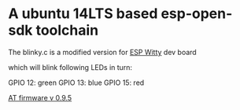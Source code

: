 # A ubuntu 14LTS based esp-open-sdk toolchain

The blinky.c is a modified version for [ESP Witty](https://gregwareblog.wordpress.com/2016/01/10/esp-witty/) dev board

which will blink following LEDs in turn:

GPIO 12: green
GPIO 13: blue
GPIO 15: red

[AT firmware v 0.9.5](http://iot-playground.com/swdownload/ESPfirmware/v0.9.5.2%20AT%20Firmware.bin)


